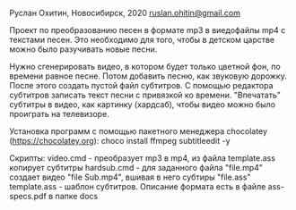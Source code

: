 Руслан Охитин, Новосибирск, 2020
ruslan.ohitin@gmail.com

Проект по преобразованию песен в формате mp3 в виедофайлы mp4 с текстами песен.
Это необходимо для того, чтобы в детском царстве можно было разучивать новые песни.

Нужно сгенерировать видео, в котором будет только цветной фон, по времени равное песне.
Потом добавить песню, как звуковую дорожку.
После этого создать пустой файл субтитров.
С помощью редактора субтитров записать текст песни с привязкой ко времени.
"Впечатать" субтитры в видео, как картинку (хардсаб), чтобы видео можно было проиграть на телевизоре.

Установка программ с помощью пакетного менеджера chocolatey (https://chocolatey.org):
choco install ffmpeg subtitleedit -y

Скрипты:
video.cmd - преобразует mp3 в mp4, из файла template.ass копирует субтитры 
hardsub.cmd - для заданного файла "file.mp4" создает видео "file Sub.mp4", вшивая в него субтиры "file.ass"
template.ass - шаблон субтитров. Описание формата есть в файле ass-specs.pdf в папке docs